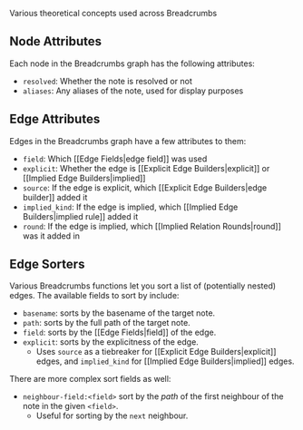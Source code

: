 Various theoretical concepts used across Breadcrumbs

## Node Attributes

Each node in the Breadcrumbs graph has the following attributes:

- `resolved`: Whether the note is resolved or not
- `aliases`: Any aliases of the note, used for display purposes

## Edge Attributes

Edges in the Breadcrumbs graph have a few attributes to them:

- `field`: Which [[Edge Fields|edge field]] was used
- `explicit`: Whether the edge is [[Explicit Edge Builders|explicit]] or [[Implied Edge Builders|implied]]
- `source`: If the edge is explicit, which [[Explicit Edge Builders|edge builder]] added it
- `implied_kind`: If the edge is implied, which [[Implied Edge Builders|implied rule]] added it
- `round`: If the edge is implied, which [[Implied Relation Rounds|round]] was it added in

## Edge Sorters

Various Breadcrumbs functions let you sort a list of (potentially nested) edges. The available fields to sort by include:

- `basename`: sorts by the basename of the target note.
- `path`: sorts by the full path of the target note.
- `field`: sorts by the [[Edge Fields|field]] of the edge.
- `explicit`: sorts by the explicitness of the edge.
  - Uses `source` as a tiebreaker for [[Explicit Edge Builders|explicit]] edges, and `implied_kind` for [[Implied Edge Builders|implied]] edges.

There are more complex sort fields as well:

- `neighbour-field:<field>` sort by the _path_ of the first neighbour of the note in the given `<field>`.
  - Useful for sorting by the `next` neighbour.
